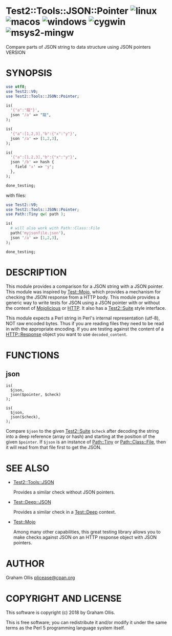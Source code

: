 # Test2::Tools::JSON::Pointer ![linux](https://github.com/uperl/Test2-Tools-JSON-Pointer/workflows/linux/badge.svg) ![macos](https://github.com/uperl/Test2-Tools-JSON-Pointer/workflows/macos/badge.svg) ![windows](https://github.com/uperl/Test2-Tools-JSON-Pointer/workflows/windows/badge.svg) ![cygwin](https://github.com/uperl/Test2-Tools-JSON-Pointer/workflows/cygwin/badge.svg) ![msys2-mingw](https://github.com/uperl/Test2-Tools-JSON-Pointer/workflows/msys2-mingw/badge.svg)

Compare parts of JSON string to data structure using JSON pointers VERSION

# SYNOPSIS

```perl
use utf8;
use Test2::V0;
use Test2::Tools::JSON::Pointer;

is(
  '{"a":"龍"}',
  json '/a' => "龍",
);

is(
  '{"a":[1,2,3],"b":{"x":"y"}',
  json '/a' => [1,2,3],
);

is(
  '{"a":[1,2,3],"b":{"x":"y"}',
  json '/b' => hash {
    field 'x' => 'y';
  },
);

done_testing;
```

with files:

```perl
use Test2::V0;
use Test2::Tools::JSON::Pointer;
use Path::Tiny qw( path );

is(
  # will also work with Path::Class::File
  path('myjsonfile.json'),
  json '/a' => [1,2,3],
);

done_testing;
```

# DESCRIPTION

This module provides a comparison for a JSON string with a JSON pointer.  This
module was inspired by [Test::Mojo](https://metacpan.org/pod/Test::Mojo), which provides a mechanism for checking
the JSON response from a HTTP body.  This module provides a generic way to
write tests for JSON using a JSON pointer with or without the context of 
[Mojolicious](https://metacpan.org/pod/Mojolicious) or [HTTP](https://metacpan.org/pod/HTTP).  It also has a [Test2::Suite](https://metacpan.org/pod/Test2::Suite) style interface.

This module expects a Perl string in Perl's internal representation (utf-8),
NOT raw encoded bytes.  Thus if you are reading files they need to be read
in with the appropriate encoding.  If you are testing against the content
of a [HTTP::Response](https://metacpan.org/pod/HTTP::Response) object you want to use `decoded_content`.

# FUNCTIONS

## json

```
is(
  $json,
  json($pointer, $check)
);

is(
  $json,
  json($check),
);
```

Compare `$json` to the given [Test2::Suite](https://metacpan.org/pod/Test2::Suite) `$check` after
decoding the string into a deep reference (array or hash) and starting
at the position of the given `$pointer`.  If `$json` is an instance
of [Path::Tiny](https://metacpan.org/pod/Path::Tiny) or [Path::Class::File](https://metacpan.org/pod/Path::Class::File), then it will read from that
file first to get the JSON.

# SEE ALSO

- [Test2::Tools::JSON](https://metacpan.org/pod/Test2::Tools::JSON)

    Provides a similar check without JSON pointers.

- [Test::Deep::JSON](https://metacpan.org/pod/Test::Deep::JSON)

    Provides a similar check in a [Test::Deep](https://metacpan.org/pod/Test::Deep) context.

- [Test::Mojo](https://metacpan.org/pod/Test::Mojo)

    Among many other capabilities, this great testing library allows you to make checks against JSON on
    an HTTP response object with JSON pointers.

# AUTHOR

Graham Ollis <plicease@cpan.org>

# COPYRIGHT AND LICENSE

This software is copyright (c) 2018 by Graham Ollis.

This is free software; you can redistribute it and/or modify it under
the same terms as the Perl 5 programming language system itself.
